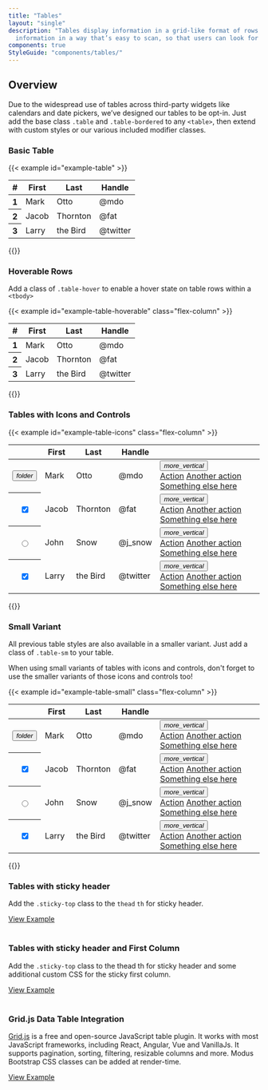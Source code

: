 ```yaml
---
title: "Tables"
layout: "single"
description: "Tables display information in a grid-like format of rows and columns. They organize
  information in a way that’s easy to scan, so that users can look for patterns and insights."
components: true
StyleGuide: "components/tables/"
---
```


## Overview

Due to the widespread use of tables across third-party widgets like calendars
and date pickers, we’ve designed our tables to be opt-in. Just add the base
class `.table` and `.table-bordered` to any `<table>`, then extend with custom
styles or our various included modifier classes.

### Basic Table

{{< example id="example-table" >}}
<table class="table table-bordered">
  <thead class="bg-gray-light">
    <tr>
      <th scope="col">#</th>
      <th scope="col">First</th>
      <th scope="col">Last</th>
      <th scope="col">Handle</th>
    </tr>
  </thead>
  <tbody>
    <tr>
      <th scope="row">1</th>
      <td>Mark</td>
      <td>Otto</td>
      <td>@mdo</td>
    </tr>
    <tr>
      <th scope="row">2</th>
      <td>Jacob</td>
      <td>Thornton</td>
      <td>@fat</td>
    </tr>
    <tr>
      <th scope="row">3</th>
      <td>Larry</td>
      <td>the Bird</td>
      <td>@twitter</td>
    </tr>
  </tbody>
</table>
{{</ example >}}

### Hoverable Rows

Add a class of `.table-hover` to enable a hover state on table rows within a `<tbody>`

{{< example id="example-table-hoverable" class="flex-column" >}}
<table class="table table-bordered table-hover">
  <thead class="bg-gray-light">
    <tr>
      <th scope="col">#</th>
      <th scope="col">First</th>
      <th scope="col">Last</th>
      <th scope="col">Handle</th>
    </tr>
  </thead>
  <tbody>
    <tr>
      <th scope="row">1</th>
      <td>Mark</td>
      <td>Otto</td>
      <td>@mdo</td>
    </tr>
    <tr>
      <th scope="row">2</th>
      <td>Jacob</td>
      <td>Thornton</td>
      <td>@fat</td>
    </tr>
    <tr>
      <th scope="row">3</th>
      <td>Larry</td>
      <td>the Bird</td>
      <td>@twitter</td>
    </tr>
  </tbody>
</table>
{{</ example >}}

### Tables with Icons and Controls

{{< example id="example-table-icons" class="flex-column" >}}
<table class="table table-bordered">
  <thead class="bg-gray-light">
    <tr>
      <th scope="col" class="icon-only"></th>
      <th scope="col">First</th>
      <th scope="col">Last</th>
      <th scope="col">Handle</th>
      <th scope="col" class="icon-only"></th>
    </tr>
  </thead>
  <tbody>
    <tr>
      <th scope="row" class="icon-only">
        <button class="btn btn-icon-only btn-text-dark rounded-circle">
          <i class="modus-icons">folder</i>
        </button>
      </th>
      <td>Mark</td>
      <td>Otto</td>
      <td>@mdo</td>
      <td class="icon-only">
        <div class="dropdown">
          <button class="btn btn-icon-only btn-text-dark rounded-circle" type="button" data-toggle="dropdown" aria-haspopup="true" aria-expanded="false">
            <i class="modus-icons">more_vertical</i>
          </button>
          <div class="dropdown-menu dropdown-menu-right">
            <a class="dropdown-item" href="#">Action</a>
            <a class="dropdown-item" href="#">Another action</a>
            <a class="dropdown-item" href="#">Something else here</a>
          </div>
        </div>
      </td>
    </tr>
    <tr>
      <th scope="row" class="icon-only">
        <div class="custom-control custom-checkbox">
          <input type="checkbox" checked="" class="custom-control-input" id="tableCheckbox4" name="example1">
          <label class="custom-control-label" for="tableCheckbox4"></label>
        </div>
      </th>
      <td>Jacob</td>
      <td>Thornton</td>
      <td>@fat</td>
      <td class="icon-only">
        <div class="dropdown">
          <button class="btn btn-icon-only btn-text-dark rounded-circle" type="button" data-toggle="dropdown" aria-haspopup="true" aria-expanded="false">
            <i class="modus-icons">more_vertical</i>
          </button>
          <div class="dropdown-menu dropdown-menu-right">
            <a class="dropdown-item" href="#">Action</a>
            <a class="dropdown-item" href="#">Another action</a>
            <a class="dropdown-item" href="#">Something else here</a>
          </div>
        </div>
      </td>
    </tr>
    <tr>
      <th scope="row" class="icon-only">
        <div class="custom-control custom-radio">
          <input type="radio" class="custom-control-input" id="tableRadio3" name="tableRadio" value="customEx">
          <label class="custom-control-label" for="tableRadio3"></label>
        </div>
      </th>
      <td>John</td>
      <td>Snow</td>
      <td>@j_snow</td>
      <td class="icon-only">
        <div class="dropdown">
          <button class="btn btn-icon-only btn-text-dark rounded-circle" type="button" data-toggle="dropdown" aria-haspopup="true" aria-expanded="false">
            <i class="modus-icons">more_vertical</i>
          </button>
          <div class="dropdown-menu dropdown-menu-right">
            <a class="dropdown-item" href="#">Action</a>
            <a class="dropdown-item" href="#">Another action</a>
            <a class="dropdown-item" href="#">Something else here</a>
          </div>
        </div>
      </td>
    </tr>
    <tr>
      <th scope="row" class="icon-only">
        <div class="custom-control custom-switch">
          <input type="checkbox" checked="" class="custom-control-input" id="tableSwitch3" name="example1">
          <label class="custom-control-label" for="tableSwitch3"></label>
        </div>
      </th>
      <td>Larry</td>
      <td>the Bird</td>
      <td>@twitter</td>
      <td class="icon-only">
        <div class="dropdown">
          <button class="btn btn-icon-only btn-text-dark rounded-circle" type="button" data-toggle="dropdown" aria-haspopup="true" aria-expanded="false">
            <i class="modus-icons">more_vertical</i>
          </button>
          <div class="dropdown-menu dropdown-menu-right">
            <a class="dropdown-item" href="#">Action</a>
            <a class="dropdown-item" href="#">Another action</a>
            <a class="dropdown-item" href="#">Something else here</a>
          </div>
        </div>
      </td>
    </tr>
  </tbody>
</table>
{{</ example >}}

### Small Variant

All previous table styles are also available in a smaller variant. Just add a class of `.table-sm` to your table.

When using small variants of tables with icons and controls, don't forget to use the smaller variants of those icons and controls too!

{{< example id="example-table-small" class="flex-column" >}}

<table class="table table-sm table-bordered table-hover">
  <thead class="bg-gray-light">
    <tr>
      <th scope="col" class="icon-only"></th>
      <th scope="col">First</th>
      <th scope="col">Last</th>
      <th scope="col">Handle</th>
      <th scope="col" class="icon-only"></th>
    </tr>
  </thead>
  <tbody>
    <tr>
      <th class="icon-only">
        <button class="btn btn-sm btn-icon-only btn-text-dark rounded-circle">
          <i class="modus-icons">folder</i>
        </button>
      </th>
      <td>Mark</td>
      <td>Otto</td>
      <td>@mdo</td>
      <td class="icon-only">
        <div class="dropdown">
          <button class="btn btn-sm btn-icon-only btn-text-dark rounded-circle" type="button" data-toggle="dropdown" aria-haspopup="true" aria-expanded="false">
            <i class="modus-icons">more_vertical</i>
          </button>
          <div class="dropdown-menu dropdown-menu-right">
            <a class="dropdown-item" href="#">Action</a>
            <a class="dropdown-item" href="#">Another action</a>
            <a class="dropdown-item" href="#">Something else here</a>
          </div>
        </div>
      </td>
    </tr>
    <tr>
      <th scope="row" class="icon-only">
        <div class="custom-control custom-checkbox">
          <input type="checkbox" checked="" class="custom-control-input" id="tableCheckbox6" name="example1">
          <label class="custom-control-label" for="tableCheckbox6"></label>
        </div>
      </th>
      <td>Jacob</td>
      <td>Thornton</td>
      <td>@fat</td>
      <td class="icon-only">
        <div class="dropdown">
          <button class="btn btn-sm btn-icon-only btn-text-dark rounded-circle" type="button" data-toggle="dropdown" aria-haspopup="true" aria-expanded="false">
            <i class="modus-icons">more_vertical</i>
          </button>
          <div class="dropdown-menu dropdown-menu-right">
            <a class="dropdown-item" href="#">Action</a>
            <a class="dropdown-item" href="#">Another action</a>
            <a class="dropdown-item" href="#">Something else here</a>
          </div>
        </div>
      </td>
    </tr>
    <tr>
      <th scope="row" class="icon-only">
        <div class="custom-control custom-radio">
          <input type="radio" class="custom-control-input" id="tableRadio3" name="tableRadio" value="customEx">
          <label class="custom-control-label" for="tableRadio3"></label>
        </div>
      </th>
      <td>John</td>
      <td>Snow</td>
      <td>@j_snow</td>
      <td class="icon-only">
        <div class="dropdown">
          <button class="btn btn-sm btn-icon-only btn-text-dark rounded-circle" type="button" data-toggle="dropdown" aria-haspopup="true" aria-expanded="false">
            <i class="modus-icons">more_vertical</i>
          </button>
          <div class="dropdown-menu dropdown-menu-right">
            <a class="dropdown-item" href="#">Action</a>
            <a class="dropdown-item" href="#">Another action</a>
            <a class="dropdown-item" href="#">Something else here</a>
          </div>
        </div>
      </td>
    </tr>
    <tr>
      <th scope="row" class="icon-only">
        <div class="custom-control custom-switch">
          <input type="checkbox" checked="" class="custom-control-input" id="tableSwitch3" name="example1">
          <label class="custom-control-label" for="tableSwitch3"></label>
        </div>
      </th>
      <td>Larry</td>
      <td>the Bird</td>
      <td>@twitter</td>
      <td class="icon-only">
        <div class="dropdown">
          <button class="btn btn-sm btn-icon-only btn-text-dark rounded-circle" type="button" data-toggle="dropdown" aria-haspopup="true" aria-expanded="false">
            <i class="modus-icons">more_vertical</i>
          </button>
          <div class="dropdown-menu dropdown-menu-right">
            <a class="dropdown-item" href="#">Action</a>
            <a class="dropdown-item" href="#">Another action</a>
            <a class="dropdown-item" href="#">Something else here</a>
          </div>
        </div>
      </td>
    </tr>
  </tbody>
</table>
{{</ example >}}

### Tables with sticky header

Add the `.sticky-top` class to the `thead` `th` for sticky header.

[View Example](/examples/table-with-sticky-header/)
<br><br>

### Tables with sticky header and First Column

Add the `.sticky-top` class to the thead th for sticky header and some additional custom CSS for the sticky first column.

[View Example](/examples/table-with-sticky-header-and-column/)
<br><br>

### Grid.js Data Table Integration

[Grid.js](https://gridjs.io/) is a free and open-source JavaScript table plugin. It works with most JavaScript frameworks, including React, Angular, Vue and VanillaJs.
It supports pagination, sorting, filtering, resizable columns and more.
Modus Bootstrap CSS classes can be added at render-time.

[View Example](/examples/gridjs-table/)

<script>
$("a[href^='/examples/']").attr('target','_blank_');
</script>
